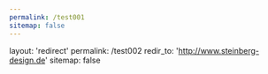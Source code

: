 ```yaml
---
permalink: /test001
sitemap: false
---
```


layout: 'redirect'
permalink: /test002
redir_to: 'http://www.steinberg-design.de'
sitemap: false
